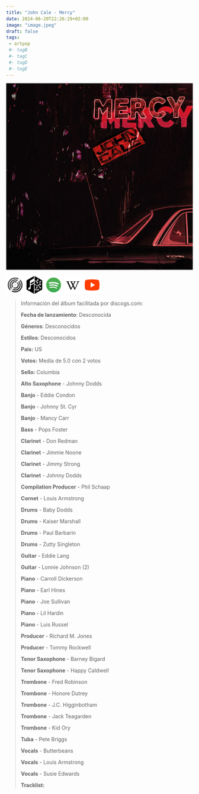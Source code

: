 ```yaml
---
title: "John Cale - Mercy"
date: 2024-06-20T22:26:29+02:00
image: "image.jpeg"
draft: false
tags:
 - artpop
 #- tagB
 #- tagC
 #- tagD
 #- tagE
---
```

![cover](image.jpeg (John-Cale - Mercy))
 
[![discogs](../links/svg/discogs.png (discogs))](https://www.discogs.com/master/2946592 )
[![musicbrainz](../links/svg/musicbrainz.png (musicbrainz))](https://musicbrainz.org/release/969be629-5208-4d9b-b077-47898e2b30a0)
[![spotify](../links/svg/spotify.png (putify))](https://open.spotify.com/album/0kRucvv6YTD7EJ0jduNmD0)
[![wikipedia](../links/svg/wikipedia.png (wikipedia))](error)
[![youtube](../links/svg/youtube.png (youtube))](https://www.youtube.com/playlist?list=PLvsYXqtYjMYcPl25XlhoTQmueiPc4NE1Y)
 
<!-- [![bandcamp](../links/svg/bandcamp.png (bandcamp))]() -->
<!-- [![lastfm](../links/svg/lastfm.png (lastfm))]() -->
 
> Información del álbum facilitada por discogs.com:
> 
> **Fecha de lanzamiento**: Desconocida
> 
> **Géneros**: Desconocidos
> 
> **Estilos**: Desconocidos
> 
> **Pais:** US
> 
> **Votos:** Media de 5.0 con 2 votos
> 
> **Sello:** Columbia
> 
> **Alto Saxophone** - Johnny Dodds
> 
> **Banjo** - Eddie Condon
> 
> **Banjo** - Johnny St. Cyr
> 
> **Banjo** - Mancy Carr
> 
> **Bass** - Pops Foster
> 
> **Clarinet** - Don Redman
> 
> **Clarinet** - Jimmie Noone
> 
> **Clarinet** - Jimmy Strong
> 
> **Clarinet** - Johnny Dodds
> 
> **Compilation Producer** - Phil Schaap
> 
> **Cornet** - Louis Armstrong
> 
> **Drums** - Baby Dodds
> 
> **Drums** - Kaiser Marshall
> 
> **Drums** - Paul Barbarin
> 
> **Drums** - Zutty Singleton
> 
> **Guitar** - Eddie Lang
> 
> **Guitar** - Lonnie Johnson (2)
> 
> **Piano** - Carroll Dickerson
> 
> **Piano** - Earl Hines
> 
> **Piano** - Joe Sullivan
> 
> **Piano** - Lil Hardin
> 
> **Piano** - Luis Russel
> 
> **Producer** - Richard M. Jones
> 
> **Producer** - Tommy Rockwell
> 
> **Tenor Saxophone** - Barney Bigard
> 
> **Tenor Saxophone** - Happy Caldwell
> 
> **Trombone** - Fred Robinson
> 
> **Trombone** - Honore Dutrey
> 
> **Trombone** - J.C. Higginbotham
> 
> **Trombone** - Jack Teagarden
> 
> **Trombone** - Kid Ory
> 
> **Tuba** - Pete Briggs
> 
> **Vocals** - Butterbeans
> 
> **Vocals** - Louis Armstrong
> 
> **Vocals** - Susie Edwards
> 
> 
> 
> **Tracklist:**
> 
> 
